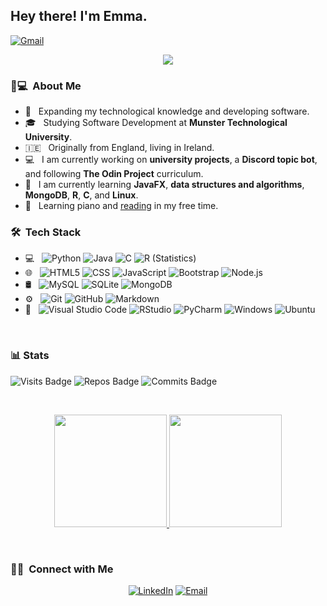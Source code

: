 
<h2> Hey there! I'm Emma.</h2>

[![Gmail](https://img.shields.io/badge/Gmail-D14836?style=for-the-badge&logo=gmail&logoColor=white)](mailto:emmaduffy241@gmail.com?subject=%20New%20message%20sent%20on%20Github)

<p align="center">
  <img src="https://readme-typing-svg.herokuapp.com?duration=4000&color=61F731&center=true&vCenter=true&lines=Hi%2C+I'm+Emma+Duffy.+;I+am+a+software+developer.">
  
</p>

<h3> 👩💻 &nbsp;About Me </h3>

- 🔭 &nbsp; Expanding my technological knowledge and developing software.
- 🎓 &nbsp; Studying Software Development at **Munster Technological University**.
- 🇮🇪 &nbsp; Originally from England, living in Ireland.
- 💻 &nbsp; I am currently working on **university projects**, a **Discord topic bot**, and following **The Odin Project** curriculum.
- 🌱 &nbsp; I am currently learning **JavaFX**, **data structures and algorithms**, **MongoDB**, **R**, **C**, and **Linux**.
- 🎹 &nbsp; Learning piano and <a href="https://www.goodreads.com/user/show/142426694-emma-duffy">reading</a> in my free time.

<h3> 🛠 &nbsp;Tech Stack</h3>

- 💻 &nbsp;
  ![Python](https://img.shields.io/badge/-Python-333333?style=flat&logo=python)
  ![Java](https://img.shields.io/badge/-Java-333333?style=flat&logo=Java&logoColor=007396)
  ![C](https://img.shields.io/badge/-C-333333?style=flat&logo=C&logoColor=007396)
  ![R (Statistics)](https://img.shields.io/badge/-R-333333?style=flat&logo=R&logoColor=276DC3)
- 🌐 &nbsp;
  ![HTML5](https://img.shields.io/badge/-HTML5-333333?style=flat&logo=HTML5)
  ![CSS](https://img.shields.io/badge/-CSS-333333?style=flat&logo=CSS3&logoColor=1572B6)
  ![JavaScript](https://img.shields.io/badge/-JavaScript-333333?style=flat&logo=javascript)
  ![Bootstrap](https://img.shields.io/badge/-Bootstrap-333333?style=flat&logo=bootstrap&logoColor=563D7C)
  ![Node.js](https://img.shields.io/badge/-Node.js-333333?style=flat&logo=node.js)
- 🛢 &nbsp;
  ![MySQL](https://img.shields.io/badge/-MySQL-333333?style=flat&logo=mysql)
  ![SQLite](https://img.shields.io/badge/SQLite-333333?style=flat&logo=sqlite)
  ![MongoDB](https://img.shields.io/badge/-MongoDB-333333?style=flat&logo=mongodb)
- ⚙️ &nbsp;
  ![Git](https://img.shields.io/badge/-Git-333333?style=flat&logo=git)
  ![GitHub](https://img.shields.io/badge/-GitHub-333333?style=flat&logo=github)
  ![Markdown](https://img.shields.io/badge/-Markdown-333333?style=flat&logo=markdown)
- 🔧 &nbsp;
  ![Visual Studio Code](https://img.shields.io/badge/-Visual%20Studio%20Code-333333?style=flat&logo=visual-studio-code&logoColor=007ACC)
  ![RStudio](https://img.shields.io/badge/-RStudio-333333?style=flat&logo=rstudio)
  ![PyCharm](https://img.shields.io/badge/-Pycharm-333333?style=flat&logo=pycharm)
  ![Windows](https://img.shields.io/badge/-Windows-333333?style=flat&logo=windows)
  ![Ubuntu](https://img.shields.io/badge/-Ubuntu-333333?style=flat&logo=ubuntu)
<br/>

### 📊 Stats

![Visits Badge](https://badges.pufler.dev/visits/emmad241/emmad241)
![Repos Badge](https://badges.pufler.dev/repos/emmad241)
![Commits Badge](https://badges.pufler.dev/commits/monthly/emmad241)

<br/>

<p align="center">
  <a href="https://github.com/emmad241">
    <img height="180em" src="https://github-readme-stats.vercel.app/api?username=emmad241&theme=radical&show_icons=true&" />
    <img height="180em" src="https://github-readme-stats.vercel.app/api/top-langs/?username=emmad241&langs_count=5&theme=radical&layout=compact" />
  </a>
</p>

<br/>

<h3> 🤝🏻 &nbsp;Connect with Me </h3>

<p align="center">
  <a href="https://www.linkedin.com/in/emma-duffy-2628a0233/"><img alt="LinkedIn" src="https://img.shields.io/badge/LinkedIn-Emma%20Duffy-blue?style=flat-square&logo=linkedin"></a>
  <a href="mailto:emmaduffy241@gmail.com"><img alt="Email" src="https://img.shields.io/badge/Email-emmaduffy241@gmail.com-blue?style=flat-square&logo=gmail"></a>
</p>
